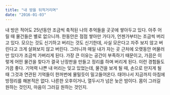 ```yaml
---
title: "내 방을 뒤적거리며"
date: "2016-01-03"
---
```


내 방은 적어도 25년동안 조금씩 축적된 나의 추억들을 곳곳에 쌓아두고 있다. 아주 어릴 때 물건들은 별로 없으니까. 한동안은 점점 쌓아만 가다가, 언젠가부터는 조금씩 버리고 있다. 모으는 것도 신기하고 버리는 것도 신기한데, 사실 모은다고 자주 보지 않고 버린다고 크게 살펴보지 않고 버린다. 그러니까 매일 내가 자는 곳 근처에 오랫동안 머물러만 있다가 조금씩 가버리게 된다. 가장 큰 이유는 공간이 부족하기 때문이고, 가끔은 이렇게 어떤 물건을 찾다가 결국 난장판을 만들고 정리를 하며 버리게 된다. 이런 경험들도 가끔 좋다. 기억력 나쁜 내 머리는 잊고 있었는데, 물건을 보게 될 때, 손으로 만지게 될 때 그것과 연관된 기억들이 한꺼번에 물밀듯이 밀고들어온다. 태어나서 지금까지 아침에 방정리를 해본적은 없다. 나른한 오후이거나, 열두시가 넘은 늦은 밤이다. 몸이 그러길 원하는 것인지, 마음이 그러길 원하는 것인지.
